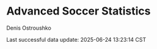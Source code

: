 # Advanced Soccer Statistics
Denis Ostroushko

<!-- gfm -->

Last successful data update: 2025-06-24 13:23:14 CST

